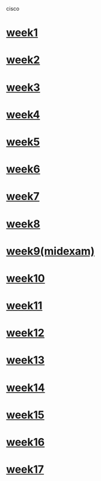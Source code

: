 cisco
# [week1](https://github.com/nohano1l/cisco/tree/master/week1)
# [week2](https://github.com/nohano1l/cisco/tree/master/week2)
# [week3](https://github.com/nohano1l/cisco/tree/master/week3)
# [week4](https://github.com/nohano1l/cisco/tree/master/week4)
# [week5](https://github.com/nohano1l/cisco/tree/master/week5)
# [week6](https://github.com/nohano1l/cisco/tree/master/week6)
# [week7](https://github.com/nohano1l/cisco/tree/master/week7)
# [week8](https://github.com/nohano1l/cisco/tree/master/week8)
# [week9(midexam)](https://github.com/nohano1l/cisco/blob/master/midexam.md)
# [week10](https://github.com/nohano1l/cisco/tree/master/week10)
# [week11](https://github.com/nohano1l/cisco/tree/master/week11)
# [week12](https://github.com/nohano1l/cisco/tree/master/week12)
# [week13](https://github.com/nohano1l/cisco/tree/master/week13)
# [week14](https://github.com/nohano1l/cisco/tree/master/week14)
# [week15](https://github.com/nohano1l/cisco/tree/master/week15(1213))
# [week16](https://github.com/nohano1l/cisco/tree/master/week16)
# [week17](https://github.com/nohano1l/cisco/tree/master/week17(1227))